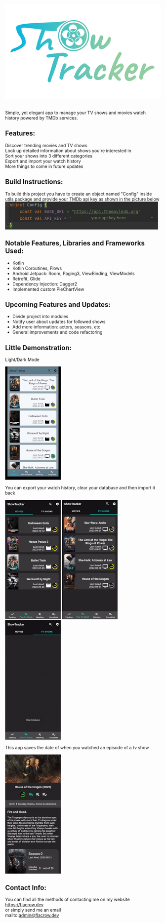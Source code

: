 # ![]() <p align="center"><img src="./readme_pics/icon.svg"></p>

Simple, yet elegant app to manage your TV shows and movies watch history powered by TMDb services.
## Features:
Discover trending movies and TV shows  
Look up detailed information about shows you're interested in  
Sort your shows into 3 different categories  
Export and import your watch history  
More things to come in future updates  
## Build Instructions:
To build this project you have to create an object named "Config" inside utils package and provide your TMDb api key as shown in the picture below  
<img src="./readme_pics/config_img.png">  
##  Notable Features, Libraries and Frameworks Used:
* Kotlin
* Kotlin Coroutines, Flows
* Android Jetpack: Room, Paging3, ViewBinding, ViewModels
* Retrofit, Glide
* Dependency Injection: Dagger2
* Implemented custom PieChartView 
## Upcoming Features and Updates:
* Divide project into modules
* Notify user about updates for followed shows
* Add more information: actors, seasons, etc.
* General improvements and code refactoring

## Little Demonstration:
Light/Dark Mode  

![](readme_pics/first.gif)  

You can export your watch history, clear your database and then import it back  
<p >
  <img src="./readme_pics/second.gif" />
  <img src="./readme_pics/third.gif" /> 
  <img src="./readme_pics/fourth.gif" />
</p>  

This app saves the date of when you watched an episode of a tv show   

![](readme_pics/fifth.gif)  

## Contact Info:
You can find all the methods of contacting me on my website  
https://flacrow.dev  
or simply send me an email  
mailto:admin@flacrow.dev
